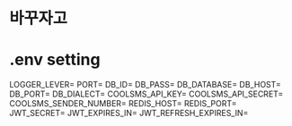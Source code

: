 # 바꾸자고

# .env setting
LOGGER_LEVER=
PORT=
DB_ID=
DB_PASS=
DB_DATABASE=
DB_HOST=
DB_PORT=
DB_DIALECT=
COOLSMS_API_KEY=
COOLSMS_API_SECRET=
COOLSMS_SENDER_NUMBER=
REDIS_HOST=
REDIS_PORT=
JWT_SECRET=
JWT_EXPIRES_IN=
JWT_REFRESH_EXPIRES_IN=